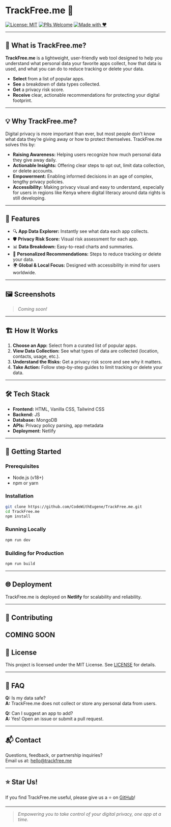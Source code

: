 # TrackFree.me 🧠

[![License: MIT](https://img.shields.io/badge/License-MIT-yellow.svg)](LICENSE)
[![PRs Welcome](https://img.shields.io/badge/PRs-welcome-brightgreen.svg)](CONTRIBUTING.md)
[![Made with ❤️](https://img.shields.io/badge/Made%20with-%E2%9D%A4-red)](#)

---

## 🧠 What is TrackFree.me?

**TrackFree.me** is a lightweight, user-friendly web tool designed to help you understand what personal data your favorite apps collect, how that data is used, and what you can do to reduce tracking or delete your data. 

- **Select** from a list of popular apps.
- **See** a breakdown of data types collected.
- **Get** a privacy risk score.
- **Receive** clear, actionable recommendations for protecting your digital footprint.

---

## 💡 Why TrackFree.me?

Digital privacy is more important than ever, but most people don’t know what data they’re giving away or how to protect themselves. TrackFree.me solves this by:

- **Raising Awareness:** Helping users recognize how much personal data they give away daily.
- **Actionable Insights:** Offering clear steps to opt out, limit data collection, or delete accounts.
- **Empowerment:** Enabling informed decisions in an age of complex, lengthy privacy policies.
- **Accessibility:** Making privacy visual and easy to understand, especially for users in regions like Kenya where digital literacy around data rights is still developing.

---

## 🚀 Features

- 🔍 **App Data Explorer:** Instantly see what data each app collects.
- 🛡️ **Privacy Risk Score:** Visual risk assessment for each app.
- 📊 **Data Breakdown:** Easy-to-read charts and summaries.
- 📝 **Personalized Recommendations:** Steps to reduce tracking or delete your data.
- 🌍 **Global & Local Focus:** Designed with accessibility in mind for users worldwide.

---

## 🖼️ Screenshots

> _Coming soon!_

---

## 🏗️ How It Works

1. **Choose an App:** Select from a curated list of popular apps.
2. **View Data Collection:** See what types of data are collected (location, contacts, usage, etc.).
3. **Understand the Risks:** Get a privacy risk score and see why it matters.
4. **Take Action:** Follow step-by-step guides to limit tracking or delete your data.

---

## 🛠️ Tech Stack

- **Frontend:** HTML, Vanilla CSS, Tailwind CSS
- **Backend:** JS
- **Database:** MongoDB
- **APIs:** Privacy policy parsing, app metadata
- **Deployment:** Netlify

---

## 🏁 Getting Started

### Prerequisites

- Node.js (v18+)
- npm or yarn

### Installation

```bash
git clone https://github.com/CodeWithEugene/TrackFree.me.git
cd TrackFree.me
npm install
```

### Running Locally

```bash
npm run dev
```

### Building for Production

```bash
npm run build
```

---

## 🌐 Deployment

TrackFree.me is deployed on **Netlify** for scalability and reliability.

---

## 🤝 Contributing

COMING SOON
---

## 📄 License

This project is licensed under the MIT License. See [LICENSE](LICENSE) for details.

---

## 🙋 FAQ

**Q:** Is my data safe?  
**A:** TrackFree.me does not collect or store any personal data from users.

**Q:** Can I suggest an app to add?  
**A:** Yes! Open an issue or submit a pull request.

---

## 📬 Contact

Questions, feedback, or partnership inquiries?  
Email us at: [hello@trackfree.me](mailto:hello@trackfree.me)

---

## ⭐️ Star Us!

If you find TrackFree.me useful, please give us a ⭐️ on [GitHub](https://github.com/CodeWithEugene/TrackFree.me)!

---

> _Empowering you to take control of your digital privacy, one app at a time._
